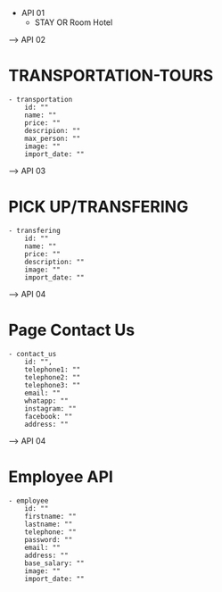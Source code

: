 - API 01
    - STAY OR Room Hotel

--> API 02 
# TRANSPORTATION-TOURS
    - transportation
        id: ""
        name: ""
        price: ""
        descripion: ""
        max_person: ""
        image: ""
        import_date: ""

--> API 03
# PICK UP/TRANSFERING
    - transfering
        id: ""
        name: ""
        price: ""
        description: ""
        image: ""
        import_date: ""

--> API 04
# Page Contact Us
    - contact_us
        id: "",
        telephone1: ""
        telephone2: ""
        telephone3: ""
        email: ""
        whatapp: ""
        instagram: ""
        facebook: ""
        address: ""
--> API 04
# Employee API
    - employee
        id: ""
        firstname: ""
        lastname: ""
        telephone: ""
        password: ""
        email: ""
        address: ""
        base_salary: ""
        image: ""
        import_date: ""
